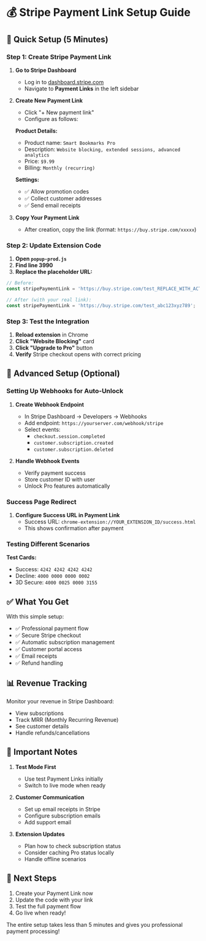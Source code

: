 # 💰 Stripe Payment Link Setup Guide

## 🚀 Quick Setup (5 Minutes)

### Step 1: Create Stripe Payment Link

1. **Go to Stripe Dashboard**
   - Log in to [dashboard.stripe.com](https://dashboard.stripe.com)
   - Navigate to **Payment Links** in the left sidebar

2. **Create New Payment Link**
   - Click "+ New payment link"
   - Configure as follows:

   **Product Details:**
   - Product name: `Smart Bookmarks Pro`
   - Description: `Website blocking, extended sessions, advanced analytics`
   - Price: `$9.99`
   - Billing: `Monthly (recurring)`

   **Settings:**
   - ✅ Allow promotion codes
   - ✅ Collect customer addresses
   - ✅ Send email receipts

3. **Copy Your Payment Link**
   - After creation, copy the link (format: `https://buy.stripe.com/xxxxx`)

### Step 2: Update Extension Code

1. **Open `popup-prod.js`**
2. **Find line 3990**
3. **Replace the placeholder URL:**

```javascript
// Before:
const stripePaymentLink = 'https://buy.stripe.com/test_REPLACE_WITH_ACTUAL_LINK';

// After (with your real link):
const stripePaymentLink = 'https://buy.stripe.com/test_abc123xyz789';
```

### Step 3: Test the Integration

1. **Reload extension** in Chrome
2. **Click "Website Blocking"** card
3. **Click "Upgrade to Pro"** button
4. **Verify** Stripe checkout opens with correct pricing

## 🔧 Advanced Setup (Optional)

### Setting Up Webhooks for Auto-Unlock

1. **Create Webhook Endpoint**
   - In Stripe Dashboard → Developers → Webhooks
   - Add endpoint: `https://yourserver.com/webhook/stripe`
   - Select events:
     - `checkout.session.completed`
     - `customer.subscription.created`
     - `customer.subscription.deleted`

2. **Handle Webhook Events**
   - Verify payment success
   - Store customer ID with user
   - Unlock Pro features automatically

### Success Page Redirect

1. **Configure Success URL in Payment Link**
   - Success URL: `chrome-extension://YOUR_EXTENSION_ID/success.html`
   - This shows confirmation after payment

### Testing Different Scenarios

**Test Cards:**
- Success: `4242 4242 4242 4242`
- Decline: `4000 0000 0000 0002`
- 3D Secure: `4000 0025 0000 3155`

## ✅ What You Get

With this simple setup:
- ✅ Professional payment flow
- ✅ Secure Stripe checkout
- ✅ Automatic subscription management
- ✅ Customer portal access
- ✅ Email receipts
- ✅ Refund handling

## 📊 Revenue Tracking

Monitor your revenue in Stripe Dashboard:
- View subscriptions
- Track MRR (Monthly Recurring Revenue)
- See customer details
- Handle refunds/cancellations

## 🚨 Important Notes

1. **Test Mode First**
   - Use test Payment Links initially
   - Switch to live mode when ready

2. **Customer Communication**
   - Set up email receipts in Stripe
   - Configure subscription emails
   - Add support email

3. **Extension Updates**
   - Plan how to check subscription status
   - Consider caching Pro status locally
   - Handle offline scenarios

## 🎯 Next Steps

1. Create your Payment Link now
2. Update the code with your link
3. Test the full payment flow
4. Go live when ready!

The entire setup takes less than 5 minutes and gives you professional payment processing!